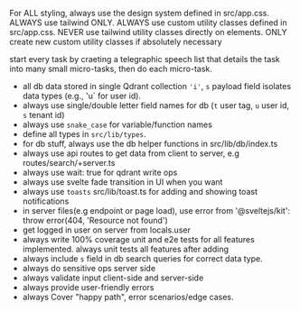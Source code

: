 For ALL styling, always use the design system defined in src/app.css. ALWAYS use tailwind ONLY. ALWAYS use custom utility classes defined in src/app.css. NEVER use tailwind utility classes directly on elements. ONLY create new custom utility classes if absolutely necessary

start every task by craeting a telegraphic speech list that details the task into many small micro-tasks, then do each micro-task.

- all db data stored in single Qdrant collection `'i'`, `s` payload field isolates data types (e.g., 'u` for user id).
- always use single/double letter field names for db (`t` user tag, `u` user id, `s` tenant id)
- always use `snake_case` for variable/function names
- define all types in `src/lib/types`.
- for db stuff, always use the db helper functions in src/lib/db/index.ts
- always use api routes to get data from client to server, e.g routes/search/+server.ts
- always use wait: true for qdrant write ops
- always use svelte fade transition in UI when you want
- always use `toasts` src/lib/toast.ts for adding and showing toast notifications
- in server files(e.g endpoint or page load), use error from '@sveltejs/kit': throw error(404, 'Resource not found')
- get logged in user on server from locals.user
- always write 100% coverage unit and e2e tests for all features implemented. always unit tests all features after adding
- always include `s` field in db search queries for correct data type.
- always do sensitive ops server side
- always validate input client-side and server-side
- always provide user-friendly errors
- always Cover "happy path", error scenarios/edge cases.